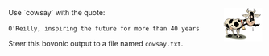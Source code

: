 <img align="right" src="./assets/cow-311266_640.png" width="15%">
Use `cowsay` with the quote:

`O'Reilly, inspiring the future for more than 40 years`

Steer this bovonic output to a file named `cowsay.txt`.
